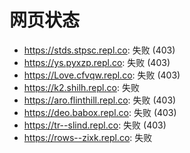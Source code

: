 # 网页状态
- https://stds.stpsc.repl.co: 失败 (403)
- https://ys.pyxzp.repl.co: 失败 (403)
- https://Love.cfvqw.repl.co: 失败 (403)
- https://k2.shilh.repl.co: 失败
- https://aro.flinthill.repl.co: 失败 (403)
- https://deo.babox.repl.co: 失败 (403)
- https://tr--slind.repl.co: 失败 (403)
- https://rows--zixk.repl.co: 失败
